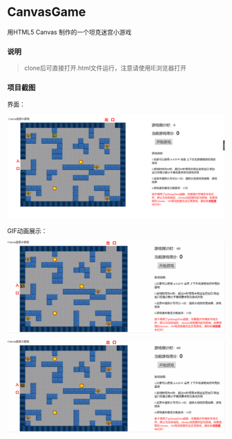 # CanvasGame

用HTML5 Canvas 制作的一个坦克迷宫小游戏

### 说明

> clone后可直接打开.html文件运行，注意请使用IE浏览器打开

### 项目截图

界面：

![](<https://github.com/Zhouqiaoqiao1026/CanvasGame/blob/master/screenshots/1.png>)

GIF动画展示：

![](<https://github.com/Zhouqiaoqiao1026/CanvasGame/blob/master/screenshots/canvasgame.gif>)

![](<https://github.com/Zhouqiaoqiao1026/CanvasGame/blob/master/screenshots/canvasgame_error.gif>)
